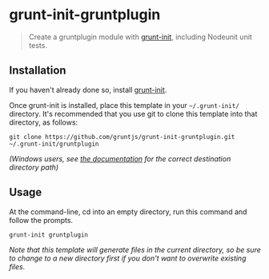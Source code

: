 # grunt-init-gruntplugin

> Create a gruntplugin module with [grunt-init][], including Nodeunit unit tests.

[grunt-init]: http://gruntjs.com/project-scaffolding

## Installation
If you haven't already done so, install [grunt-init][].

Once grunt-init is installed, place this template in your `~/.grunt-init/`
directory. It's recommended that you use git to clone this template into that
directory, as follows:

```
git clone https://github.com/gruntjs/grunt-init-gruntplugin.git ~/.grunt-init/gruntplugin
```

_(Windows users, see [the documentation][grunt-init] for the correct
destination directory path)_

## Usage

At the command-line, cd into an empty directory, run this command and follow
the prompts.

```
grunt-init gruntplugin
```

_Note that this template will generate files in the current directory, so be
sure to change to a new directory first if you don't want to overwrite existing
files._
